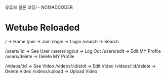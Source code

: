 유튜브 클론 코딩! - NOMADCODER

# Wetube Reloaded

/ -> Home
/join -> Join
/login -> Login
/search -> Search

/users/:id -> See User
/users/logout -> Log Out
/users/edit -> Edit MY Profile
/users/delete -> Delete MY Profile

/videos/:id -> See Video
/videos/:id/eidt -> Edit Video
/videos/:id/delete -> Delete Video
/videos/upload -> Upload Video
